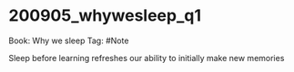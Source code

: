 # 200905_whywesleep_q1

Book: Why we sleep
Tag: #Note

Sleep before learning refreshes our ability to initially make new memories